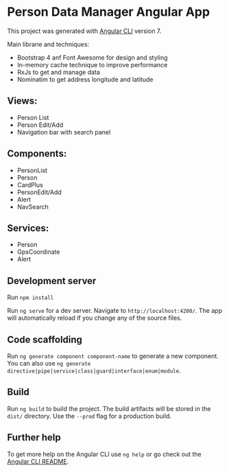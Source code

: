 # Person Data Manager Angular App

This project was generated with [Angular CLI](https://github.com/angular/angular-cli) version 7.

Main librarie and techniques:
- Bootstrap 4 anf Font Awesome for design and styling
- In-memory cache technique to improve performance
- RxJs to get and manage data
- Nominatim to get address longitude and latitude

## Views:

- Person List
- Person Edit/Add
- Navigation bar with search panel

## Components:

- PersonList
- Person
- CardPlus
- PersonEdit/Add
- Alert
- NavSearch

## Services:

- Person
- GpsCoordinate
- Alert

## Development server

Run `npm install`

Run `ng serve` for a dev server. Navigate to `http://localhost:4200/`. The app will automatically reload if you change any of the source files.

## Code scaffolding

Run `ng generate component component-name` to generate a new component. You can also use `ng generate directive|pipe|service|class|guard|interface|enum|module`.

## Build

Run `ng build` to build the project. The build artifacts will be stored in the `dist/` directory. Use the `--prod` flag for a production build.

## Further help

To get more help on the Angular CLI use `ng help` or go check out the [Angular CLI README](https://github.com/angular/angular-cli/blob/master/README.md).
